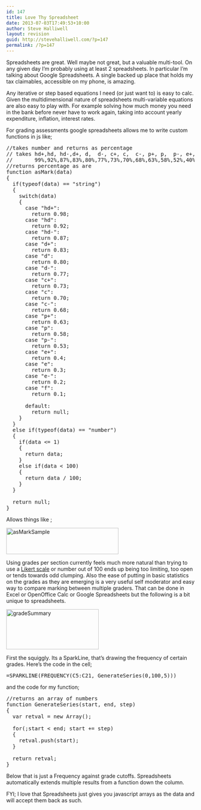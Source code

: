 ```yaml
---
id: 147
title: Love Thy Spreadsheet
date: 2013-07-03T17:49:53+10:00
author: Steve Halliwell
layout: revision
guid: http://stevehalliwell.com/?p=147
permalink: /?p=147
---
```

Spreadsheets are great. Well maybe not great, but a valuable multi-tool. On any given day I&#8217;m probably using at least 2 spreadsheets. In particular I&#8217;m talking about Google Spreadsheets. A single backed up place that holds my tax claimables, accessible on my phone, is amazing.

Any iterative or step based equations I need (or just want to) is easy to calc. Given the multidimensional nature of spreadsheets multi-variable equations are also easy to play with. For example solving how much money you need in the bank before never have to work again, taking into account yearly expenditure, inflation, interest rates.

For grading assessments google spreadsheets allows me to write custom functions in js like;

<pre lang="javascript" line="1">//takes number and returns as percentage
// takes hd+,hd, hd-,d+, d,  d-, c+, c,  c-, p+, p,  p-, e+, e,  e-, f and returns them as
//       99%,92%,87%,83%,80%,77%,73%,70%,68%,63%,58%,52%,40%,30%,20%,10%,
//returns percentage as are
function asMark(data)
{
  if(typeof(data) == "string")
  {
    switch(data)
    {
      case "hd+":
        return 0.98;
      case "hd":
        return 0.92;
      case "hd-":
        return 0.87;
      case "d+":
        return 0.83;
      case "d":
        return 0.80;
      case "d-":
        return 0.77;
      case "c+":
        return 0.73;
      case "c":
        return 0.70;
      case "c-":
        return 0.68;
      case "p+":
        return 0.63;
      case "p":
        return 0.58;
      case "p-":
        return 0.53;
      case "e+":
        return 0.4;
      case "e":
        return 0.3;
      case "e-":
        return 0.2;
      case "f":
        return 0.1;

      default:
        return null;
    }
  }
  else if(typeof(data) == "number")
  {
    if(data &lt;= 1)
    {
      return data;
    }
    else if(data &lt; 100)
    {
      return data / 100;
    }
  }

  return null;
}</pre>

Allows things like ;

<img loading="lazy" class="alignnone size-medium wp-image-142" alt="asMarkSample" src="http://stevehalliwell.com/wp-content/uploads/2013/07/asMarkSample-300x70.png" width="300" height="70" srcset="http://stevehalliwell.com/wp-content/uploads/2013/07/asMarkSample-300x70.png 300w, http://stevehalliwell.com/wp-content/uploads/2013/07/asMarkSample.png 410w" sizes="(max-width: 300px) 100vw, 300px" /> 

Using grades per section currently feels much more natural than trying to use a [Likert scale](https://en.wikipedia.org/wiki/Likert_scale) or number out of 100 ends up being too limiting, too open or tends towards odd clumping. Also the ease of putting in basic statistics on the grades as they are emerging is a very useful self moderator and easy way to compare marking between multiple graders. That can be done in Excel or OpenOffice Calc or Google Spreadsheets but the following is a bit unique to spreadsheets.

[<img loading="lazy" class="alignnone size-full wp-image-144" alt="gradeSummary" src="http://stevehalliwell.com/wp-content/uploads/2013/07/gradeSummary.png" width="247" height="107" />](http://stevehalliwell.com/wp-content/uploads/2013/07/gradeSummary.png)

First the squiggly. Its a SparkLine, that&#8217;s drawing the frequency of certain grades. Here&#8217;s the code in the cell;

<pre lang="javascript">=SPARKLINE(FREQUENCY(C5:C21, GenerateSeries(0,100,5)))</pre>

and the code for my function;

<pre lang="javascript">//returns an array of numbers
function GenerateSeries(start, end, step)
{
  var retval = new Array();

  for(;start &lt; end; start += step)
  {
    retval.push(start);
  }

  return retval;
}</pre>

Below that is just a Frequency against grade cutoffs. Spreadsheets automatically extends multiple results from a function down the column.

FYI; I love that Spreadsheets just gives you javascript arrays as the data and will accept them back as such.
